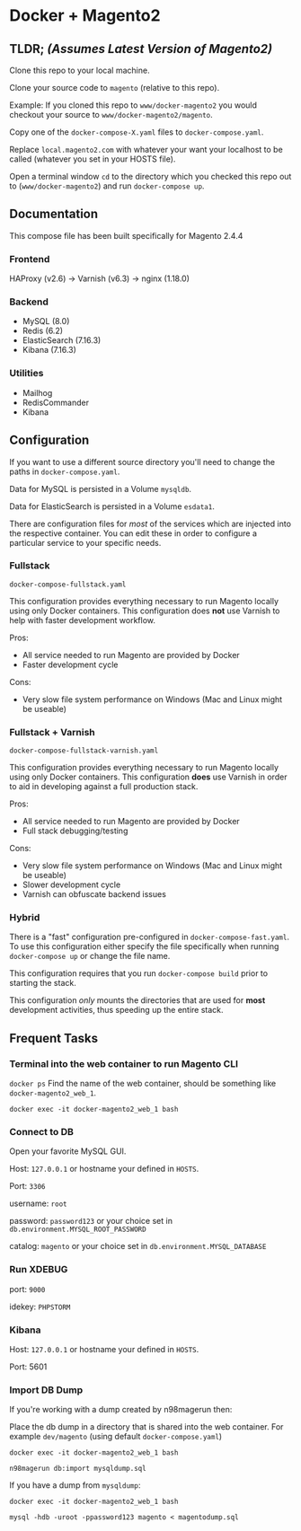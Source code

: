 # Docker + Magento2
## TLDR; *(Assumes Latest Version of Magento2)*
Clone this repo to your local machine.

Clone your source code to `magento` (relative to this repo).

Example:
If you cloned this repo to `www/docker-magento2` you would checkout your source to `www/docker-magento2/magento`.

Copy one of the `docker-compose-X.yaml` files to `docker-compose.yaml`.

Replace `local.magento2.com` with whatever your want your localhost to be called (whatever you set in your HOSTS file).

Open a terminal window `cd` to the directory which you checked this repo out to (`www/docker-magento2`) and run `docker-compose up`.  

## Documentation
This compose file has been built specifically for Magento 2.4.4

### Frontend
HAProxy (v2.6) -> Varnish (v6.3) -> nginx (1.18.0)

### Backend
* MySQL (8.0)
* Redis (6.2)
* ElasticSearch (7.16.3)
* Kibana (7.16.3)

### Utilities
* Mailhog
* RedisCommander
* Kibana

## Configuration
If you want to use a different source directory you'll need to change the paths in `docker-compose.yaml`.

Data for MySQL is persisted in a Volume `mysqldb`.

Data for ElasticSearch is persisted in a Volume `esdata1`.

There are configuration files for _most_ of the services which are injected into the respective container. You can edit
these in order to configure a particular service to your specific needs.

### Fullstack
`docker-compose-fullstack.yaml`

This configuration provides everything necessary to run Magento locally using only Docker containers. This configuration 
does **not** use Varnish to help with faster development workflow.

Pros:
* All service needed to run Magento are provided by Docker
* Faster development cycle

Cons:
* Very slow file system performance on Windows (Mac and Linux might be useable)

### Fullstack + Varnish
`docker-compose-fullstack-varnish.yaml`

This configuration provides everything necessary to run Magento locally using only Docker containers. This configuration
**does** use Varnish in order to aid in developing against a full production stack.

Pros:
* All service needed to run Magento are provided by Docker
* Full stack debugging/testing

Cons:
* Very slow file system performance on Windows (Mac and Linux might be useable)
* Slower development cycle
* Varnish can obfuscate backend issues

### Hybrid
There is a "fast" configuration pre-configured in `docker-compose-fast.yaml`.  To use this configuration either specify
the file specifically when running `docker-compose up` or change the file name.

This configuration requires that you run `docker-compose build` prior to starting the stack.

This configuration *only* mounts the directories that are used for __most__ development activities, thus speeding
up the entire stack.

## Frequent Tasks
### Terminal into the web container to run Magento CLI

`docker ps`
Find the name of the web container, should be something like `docker-magento2_web_1`.

`docker exec -it docker-magento2_web_1 bash`

### Connect to DB
Open your favorite MySQL GUI.

Host: `127.0.0.1` or hostname your defined in `HOSTS`.

Port: `3306`

username: `root`

password: `password123` or your choice set in `db.environment.MYSQL_ROOT_PASSWORD`

catalog: `magento` or your choice set in `db.environment.MYSQL_DATABASE`

### Run XDEBUG
port: `9000`

idekey: `PHPSTORM`

### Kibana
Host: `127.0.0.1` or hostname your defined in `HOSTS`.

Port: 5601

### Import DB Dump
If you're working with a dump created by n98magerun then:

Place the db dump in a directory that is shared into the web container. For example `dev/magento` (using default `docker-compose.yaml`)

`docker exec -it docker-magento2_web_1 bash`

`n98magerun db:import mysqldump.sql`

If you have a dump from `mysqldump`:

`docker exec -it docker-magento2_web_1 bash`

`mysql -hdb -uroot -ppassword123 magento < magentodump.sql`
